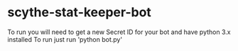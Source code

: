 # scythe-stat-keeper-bot

To run you will need to get a new Secret ID for your bot and have python 3.x installed
To run just run 'python bot.py' 
